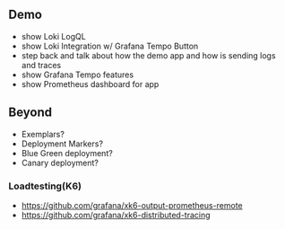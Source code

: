 ## **Demo**

- show Loki LogQL
- show Loki Integration w/ Grafana Tempo Button
- step back and talk about how the demo app and how is sending logs and traces
- show Grafana Tempo features
- show Prometheus dashboard for app

## **Beyond**

- Exemplars? 
- Deployment Markers?
- Blue Green deployment?
- Canary deployment?

### **Loadtesting(K6)**

- https://github.com/grafana/xk6-output-prometheus-remote
- https://github.com/grafana/xk6-distributed-tracing
